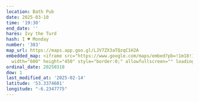 ```yaml
---
location: Bath Pub
date: 2025-03-10
time: '19:30'
end_date: ''
hares: Ivy the Turd
hash: I ♥ Monday
number: '383'
map_url: https://maps.app.goo.gl/LJV7ZX3aTQzqC1H2A
embedded_map: <iframe src="https://www.google.com/maps/embed?pb=!1m18!1m12!1m3!1d2382.3237790971493!2d-6.2347775228572635!3d53.33746007228671!2m3!1f0!2f0!3f0!3m2!1i1024!2i768!4f13.1!3m3!1m2!1s0x48670eea697ce289%3A0xb60ed878edf6429d!2sThe%20Bath%20Pub!5e0!3m2!1sen!2sie!4v1739565988502!5m2!1sen!2sie"
  width="600" height="450" style="border:0;" allowfullscreen="" loading="lazy" referrerpolicy="no-referrer-when-downgrade"></iframe>
ordinal_date: 20250310
dow: 1
last_modified_at: '2025-02-14'
latitude: '53.3374601'
longitude: "-6.2347775"
---
```


